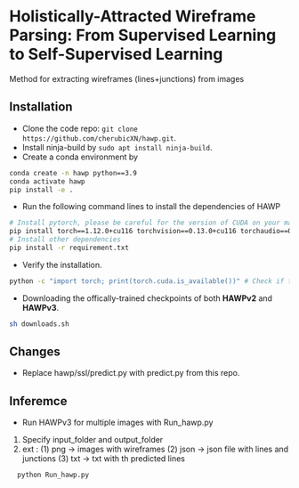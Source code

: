 # Holistically-Attracted Wireframe Parsing: From Supervised Learning to Self-Supervised Learning

Method for extracting wireframes (lines+junctions) from images

## Installation 

- Clone the code repo: ``git clone https://github.com/cherubicXN/hawp.git``.
- Install ninja-build by ``sudo apt install ninja-build``.
- Create a conda environment by
```bash
conda create -n hawp python==3.9
conda activate hawp
pip install -e .
```
- Run the following command lines to install the dependencies of HAWP
```bash
# Install pytorch, please be careful for the version of CUDA on your machine
pip install torch==1.12.0+cu116 torchvision==0.13.0+cu116 torchaudio==0.12.0 --extra-index-url https://download.pytorch.org/whl/cu116 
# Install other dependencies
pip install -r requirement.txt
```
- Verify the installation.
```bash
python -c "import torch; print(torch.cuda.is_available())" # Check if the installed pytorch supports CUDA.
```
- Downloading the offically-trained checkpoints of both **HAWPv2** and **HAWPv3**.
```bash
sh downloads.sh
```

## Changes
- Replace hawp/ssl/predict.py with predict.py from this repo.
   
## Inferemce
- Run HAWPv3 for multiple images with Run_hawp.py
1) Specify input_folder and output_folder
2) ext : (1) png -> images with wireframes (2) json -> json file with lines and junctions (3) txt -> txt with th predicted lines
```bash
  python Run_hawp.py
  ```
